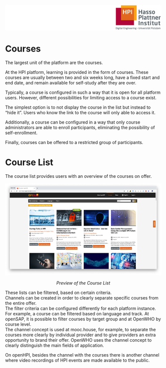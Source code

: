 ![HPI Logo](../../img/HPI_Logo.png)

# Courses

The largest unit of the platform are the courses.  

At the HPI platform, learning is provided in the form of courses. These courses are usually between two and six weeks long, have a fixed start and end date, and remain available for self-study after they are over.  

Typically, a course is configured in such a way that it is open for all platform users. However, different possibilities for limiting access to a course exist.  

The simplest option is to not display the course in the list but instead to “hide it”. Users who know the link to the course will only able to access it.  

Additionally, a course can be configured in a way that only course administrators are able to enroll participants, eliminating the possibility of self-enrollment.  

Finally, courses can be offered to a restricted group of participants.  

# Course List

The course list provides users with an overview of the courses on offer.  

<img src="../../img/features/course_list.png" title="Preview of the course list">  
<p align="center"><i>Preview of the Course List</i></p>

  
These lists can be filtered, based on certain criteria.  
Channels can be created in order to clearly separate specific courses from the entire offer.  
The filter criteria can be configured differently for each platform instance. For example, a course can be filtered based on language and track. At openSAP, it is possible to filter courses by target group and at OpenWHO by course level.  
The channel concept is used at mooc.house, for example, to separate the courses more clearly by individual provider and to give providers an extra opportunity to brand their offer. OpenWHO uses the channel concept to clearly distinguish the main fields of application.    

On openHPI, besides the channel with the courses there is another channel where video recordings of HPI events are made available to the public.
